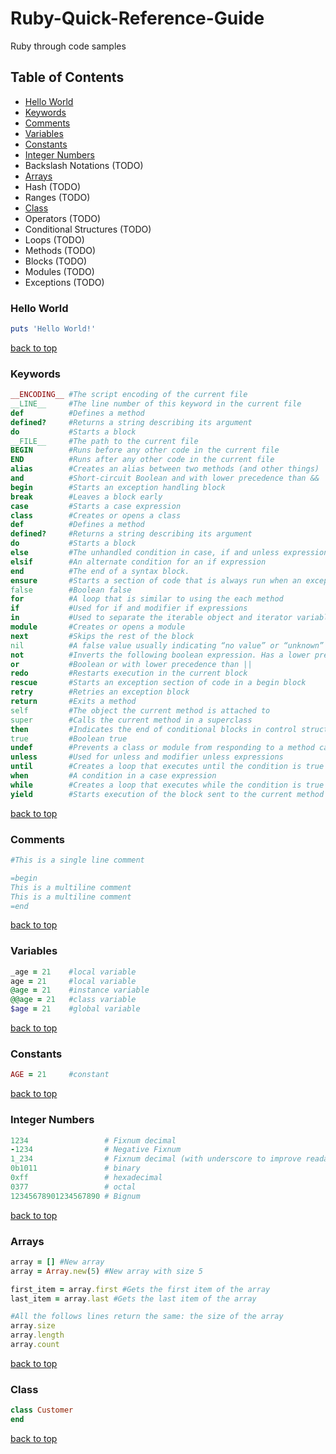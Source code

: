 # Ruby-Quick-Reference-Guide
Ruby through code samples

## Table of Contents
* [Hello World](#hello-world)
* [Keywords](#keywords)
* [Comments](#comments)
* [Variables](#variables)
* [Constants](#constants)
* [Integer Numbers](#integer-numbers)
* Backslash Notations (TODO)
* [Arrays](#arrays)
* Hash (TODO)
* Ranges (TODO)
* [Class](#class)
* Operators (TODO)
* Conditional Structures (TODO)
* Loops (TODO)
* Methods (TODO)
* Blocks (TODO)
* Modules (TODO)
* Exceptions (TODO)



### Hello World
```ruby
puts 'Hello World!'
```
[back to top](#table-of-contents)



### Keywords
```ruby
__ENCODING__ #The script encoding of the current file
__LINE__     #The line number of this keyword in the current file
def          #Defines a method
defined?     #Returns a string describing its argument
do           #Starts a block
__FILE__     #The path to the current file
BEGIN        #Runs before any other code in the current file
END          #Runs after any other code in the current file
alias        #Creates an alias between two methods (and other things)
and          #Short-circuit Boolean and with lower precedence than &&
begin        #Starts an exception handling block
break        #Leaves a block early
case         #Starts a case expression
class        #Creates or opens a class
def          #Defines a method
defined?     #Returns a string describing its argument
do           #Starts a block
else         #The unhandled condition in case, if and unless expressions
elsif        #An alternate condition for an if expression
end          #The end of a syntax block.
ensure       #Starts a section of code that is always run when an exception is raised
false        #Boolean false
for          #A loop that is similar to using the each method
if           #Used for if and modifier if expressions
in           #Used to separate the iterable object and iterator variable in a for loop
module       #Creates or opens a module
next         #Skips the rest of the block
nil          #A false value usually indicating “no value” or “unknown”
not          #Inverts the following boolean expression. Has a lower precedence than !
or           #Boolean or with lower precedence than ||
redo         #Restarts execution in the current block
rescue       #Starts an exception section of code in a begin block
retry        #Retries an exception block
return       #Exits a method
self         #The object the current method is attached to
super        #Calls the current method in a superclass
then         #Indicates the end of conditional blocks in control structures
true         #Boolean true
undef        #Prevents a class or module from responding to a method call
unless       #Used for unless and modifier unless expressions
until        #Creates a loop that executes until the condition is true
when         #A condition in a case expression
while        #Creates a loop that executes while the condition is true
yield        #Starts execution of the block sent to the current method
```
[back to top](#table-of-contents)


### Comments
```ruby
#This is a single line comment

=begin
This is a multiline comment
This is a multiline comment
=end
```
[back to top](#table-of-contents)


### Variables
```ruby
_age = 21    #local variable
age = 21     #local variable
@age = 21    #instance variable
@@age = 21   #class variable
$age = 21    #global variable
```
[back to top](#table-of-contents)


### Constants
```ruby
AGE = 21     #constant
```
[back to top](#table-of-contents)


### Integer Numbers
```ruby
1234                 # Fixnum decimal
-1234                # Negative Fixnum
1_234                # Fixnum decimal (with underscore to improve readability)
0b1011               # binary
0xff                 # hexadecimal
0377                 # octal
12345678901234567890 # Bignum
```
[back to top](#table-of-contents)


### Arrays
```ruby
array = [] #New array
array = Array.new(5) #New array with size 5

first_item = array.first #Gets the first item of the array
last_item = array.last #Gets the last item of the array

#All the follows lines return the same: the size of the array
array.size
array.length
array.count

```
[back to top](#table-of-contents)


### Class
```ruby
class Customer
end
```
[back to top](#table-of-contents)
